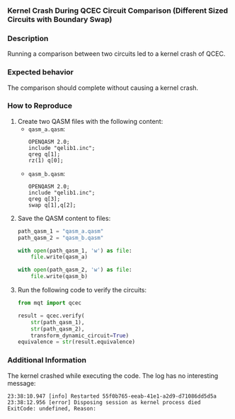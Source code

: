 ### Kernel Crash During QCEC Circuit Comparison (Different Sized Circuits with Boundary Swap)

### Description
Running a comparison between two circuits led to a kernel crash of QCEC.

### Expected behavior
The comparison should complete without causing a kernel crash.

### How to Reproduce
1. Create two QASM files with the following content:
    - `qasm_a.qasm`:
      ```qasm
      OPENQASM 2.0;
      include "qelib1.inc";
      qreg q[1];
      rz(1) q[0];
      ```
    - `qasm_b.qasm`:
      ```qasm
      OPENQASM 2.0;
      include "qelib1.inc";
      qreg q[3];
      swap q[1],q[2];
      ```
2. Save the QASM content to files:
    ```python
    path_qasm_1 = "qasm_a.qasm"
    path_qasm_2 = "qasm_b.qasm"

    with open(path_qasm_1, 'w') as file:
        file.write(qasm_a)

    with open(path_qasm_2, 'w') as file:
        file.write(qasm_b)
    ```
3. Run the following code to verify the circuits:
    ```python
    from mqt import qcec

    result = qcec.verify(
        str(path_qasm_1),
        str(path_qasm_2),
        transform_dynamic_circuit=True)
    equivalence = str(result.equivalence)
    ```

### Additional Information
The kernel crashed while executing the code. The log has no interesting message:
```
23:38:10.947 [info] Restarted 55f0b765-eeab-41e1-a2d9-d71086dd5d5a
23:38:12.956 [error] Disposing session as kernel process died ExitCode: undefined, Reason:
```
